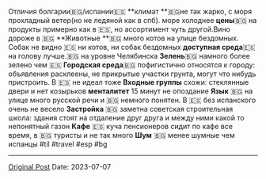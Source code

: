 Отличия болгарии🇧🇬/испании🇪🇸
**климат
**🇧🇬не так жарко, с моря прохладный ветер(но не ледяной как в спб). море холоднее 
**цены**🇧🇬 на продукты примерно как в 🇪🇸, но ассортимент чуть другой.Вино дороже в 🇧🇬
**Животные
**🇧🇬 много котов на улице бездомных. Собак не видно
🇪🇸 ни котов, ни собак бездомных
**доступная среда**🇪🇸 на голову лучше.🇧🇬 на уровне Челябинска
**Зелень**🇧🇬 намного более зелено чем 🇪🇸
**Городская среда**🇧🇬 пофигистично относятся к городу: объявления расклеены, не прикрытые участки грунта, могут что нибудь пристроить. В 🇪🇸 не идеал тоже
**Входные группы** схожи: стеклянные двери и нет козырьков
**менталитет** 15 минут не опоздание
**Язык** 🇧🇬 на улице много русской речи и 🇧🇬 немного понятен. В 🇪🇸 без испанского очень не весело
**Застройка** 🇧🇬 заметна советская строительная школа: здания стоят на отдаление друг друга и между ними какой то непонятный газон
**Кафе** 🇪🇸 куча пенсионеров сидит по кафе все время, в 🇧🇬 туристы и не так много
**Шум** 🇧🇬 менее шумные чем испанцы
#til #travel #esp #bg

---
[Original Post](https://t.me/lev2tarragona/1323)
Date: 2023-07-07
